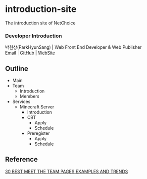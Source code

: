 # introduction-site
The introduction site of NetChoice
### Developer Introduction
박현상(ParkHyunSang) | Web Front End Developer & Web Publisher  
[Email](hyun.sang@parkhyunsang.com) | [GitHub](https://github.com/HyunSang0625) | [WebSite](https://hyunsang0625.github.io/)
## Outline
- Main
- Team
    - Introduction
    - Members
- Services
    - Minecraft Server
        - Introduction
        - CBT
            - Apply
            - Schedule
        - Preregister
            - Apply
            - Schedule
            
## Reference

[30 BEST MEET THE TEAM PAGES EXAMPLES AND TRENDS](https://amasty.com/blog/30-best-meet-the-team-pages-examples-and-trends/)
